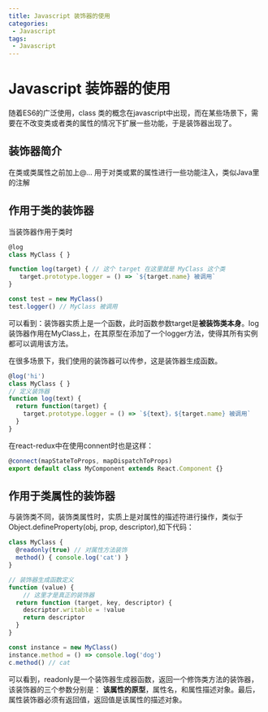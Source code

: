 ```yaml
---
title: Javascript 装饰器的使用
categories:
 - Javascript
tags:
 - Javascript
---
```


# Javascript 装饰器的使用
随着ES6的广泛使用，class 类的概念在javascript中出现，而在某些场景下，需要在不改变类或者类的属性的情况下扩展一些功能，于是装饰器出现了。

## 装饰器简介

在类或类属性之前加上@... 用于对类或累的属性进行一些功能注入，类似Java里的注解

## 作用于类的装饰器

当装饰器作用于类时

```javascript
@log
class MyClass { }

function log(target) { // 这个 target 在这里就是 MyClass 这个类
   target.prototype.logger = () => `${target.name} 被调用`
}

const test = new MyClass()
test.logger() // MyClass 被调用
```

可以看到：装饰器实质上是一个函数，此时函数参数target是**被装饰类本身**。log装饰器作用在MyClass上，在其原型在添加了一个logger方法，使得其所有实例都可以调用该方法。

在很多场景下，我们使用的装饰器可以传参，这是装饰器生成函数。

```javascript
@log('hi')
class MyClass { }
// 定义装饰器
function log(text) {
  return function(target) {
    target.prototype.logger = () => `${text}，${target.name} 被调用`
  }
}
```

在react-redux中在使用connent时也是这样：

```javascript
@connect(mapStateToProps, mapDispatchToProps)
export default class MyComponent extends React.Component {}
```
## 作用于类属性的装饰器

与装饰类不同，装饰类属性时，实质上是对属性的描述符进行操作，类似于Object.defineProperty(obj, prop, descriptor),如下代码：

```javascript
class MyClass {
  @readonly(true) // 对属性方法装饰
  method() { console.log('cat') }
}

// 装饰器生成函数定义
function (value) {
    // 这里才是真正的装饰器
  return function (target, key, descriptor) { 
    descriptor.writable = !value
    return descriptor
  }
}

const instance = new MyClass()
instance.method = () => console.log('dog')
c.method() // cat
```
可以看到，readonly是一个装饰器生成器函数，返回一个修饰类方法的装饰器，该装饰器的三个参数分别是： **该属性的原型**，属性名，和属性描述对象。最后，属性装饰器必须有返回值，返回值是该属性的描述对象。


